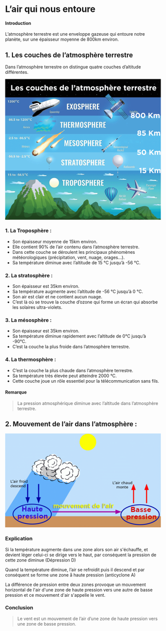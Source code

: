 <h1 class='text-4xl font-bold text-center mt-4 shadow-md'>L’air qui nous entoure</h1>

<h4 class='font-bold text-blue-500'>Introduction</h4>

L’atmosphère terrestre est une enveloppe gazeuse qui entoure notre planète, sur une
épaisseur moyenne de 800km environ.

<h2 class='text-2xl font-bold text-red-400'>1. Les couches de l’atmosphère terrestre</h2>

Dans l’atmosphère terrestre on distingue quatre couches d’altitude différentes.

<img src='https://github.com/imaznag/test-images/blob/main/couches_atmospheriques.png?raw=true' alt ='couches atmospheriques'>

<h3 class='text-lg font-bold text-green-500'>1. La Troposphère :</h3>

- Son épaisseur moyenne de 15km environ.
- Elle contient 90% de l’air contenu dans l’atmosphère terrestre.
- Dans cette couche se déroulent les principaux phénomènes météorologiques (précipitation, vent, nuage, orages...).
- Sa température diminue avec l’altitude de 15 °C jusqu’à -56 °C.

<h3 class='text-lg font-bold text-green-500'>2. La stratosphère :</h3>

- Son épaisseur est 35km environ.
- Sa température augmente avec l’altitude de -56 °C jusqu’à 0 °C.
- Son air est clair et ne contient aucun nuage.
- C’est là où se trouve la couche d’ozone qui forme un écran qui absorbe les solaires ultra-violets.

<h3 class='text-lg font-bold text-green-500'>3. La mésosphère :</h3>

- Son épaisseur est 35km environ.
- Sa température diminue rapidement avec l’altitude de 0°C jusqu’à -90°C.
- C’est la couche la plus froide dans l’atmosphère terrestre.

<h3 class='text-lg font-bold text-green-500'>4. La thermosphère :</h3>

- C’est la couche la plus chaude dans l’atmosphère terrestre.
- Sa température très élevée peut atteindre 2000 °C.
- Cette couche joue un rôle essentiel pour la télécommunication sans fils.

<h4 class='font-bold text-blue-500'>Remarque</h4>

<blockquote class='bg-green-300 p-3'>La pression atmosphérique diminue avec l’altitude dans l’atmosphère terrestre.</blockquote>

<h2 class='text-2xl font-bold text-red-500'>2. Mouvement de l’air dans l’atmosphère :</h2>

<img src='https://github.com/imaznag/test-images/blob/main/formation_du_vent.png?raw=true' alt='formation du vent'>

<h3 class='text-lg font-bold text-green-500'>Explication</h3>

Si la température augmente dans une zone alors son air s'échauffe, et devient léger celui-ci se dirige vers le haut, par conséquent la pression de cette zone diminue (Dépression D)

Quand la température diminue, l’air se refroidit puis il descend et par conséquent se forme une zone å haute pression (anticyclone A)

La différence de pression entre deux zones provoque un mouvement horizontal de l'air d'une zone de haute pression vers une autre de basse pression et ce mouvement d'air s'appelle le vent.

<h3 class='text-lg font-bold text-green-500'>Conclusion</h3>

<blockquote class='bg-green-300 p-3'>Le vent est un mouvement de l’air d’une zone de haute pression vers une zone de basse pression.</blockquote>


